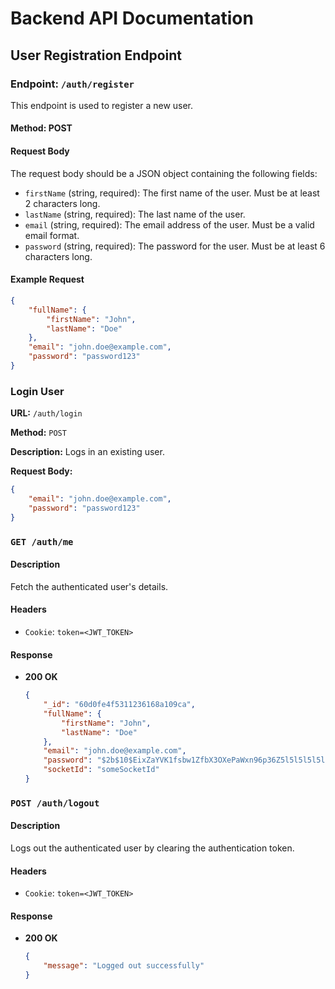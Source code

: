 # Backend API Documentation

## User Registration Endpoint

### Endpoint: `/auth/register`

This endpoint is used to register a new user.

#### Method: POST

#### Request Body

The request body should be a JSON object containing the following fields:

-   `firstName` (string, required): The first name of the user. Must be at least 2 characters long.
-   `lastName` (string, required): The last name of the user.
-   `email` (string, required): The email address of the user. Must be a valid email format.
-   `password` (string, required): The password for the user. Must be at least 6 characters long.

#### Example Request

```json
{
    "fullName": {
        "firstName": "John",
        "lastName": "Doe"
    },
    "email": "john.doe@example.com",
    "password": "password123"
}
```

### Login User

**URL:** `/auth/login`

**Method:** `POST`

**Description:** Logs in an existing user.

**Request Body:**

```json
{
    "email": "john.doe@example.com",
    "password": "password123"
}
```

### `GET /auth/me`

#### Description

Fetch the authenticated user's details.

#### Headers

-   `Cookie`: `token=<JWT_TOKEN>`

#### Response

-   **200 OK**
    ```json
    {
        "_id": "60d0fe4f5311236168a109ca",
        "fullName": {
            "firstName": "John",
            "lastName": "Doe"
        },
        "email": "john.doe@example.com",
        "password": "$2b$10$EixZaYVK1fsbw1ZfbX3OXePaWxn96p36Z5l5l5l5l5l5l5l5l5l",
        "socketId": "someSocketId"
    }
    ```

### `POST /auth/logout`

#### Description

Logs out the authenticated user by clearing the authentication token.

#### Headers

-   `Cookie`: `token=<JWT_TOKEN>`

#### Response

-   **200 OK**
    ```json
    {
        "message": "Logged out successfully"
    }
    ```
